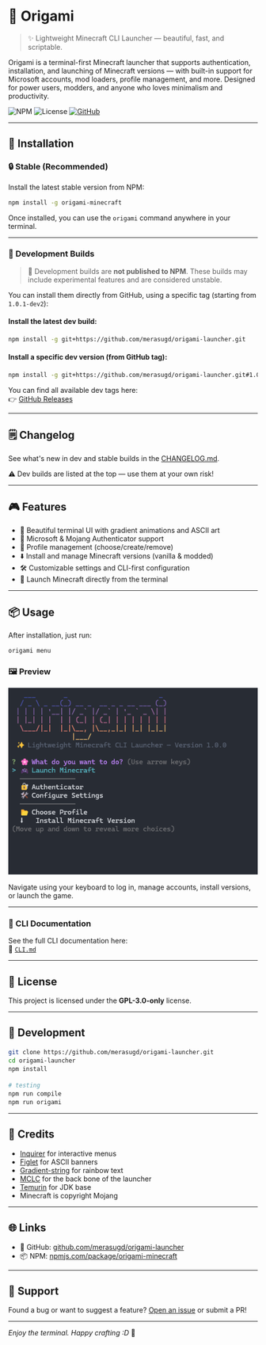 # 🌸 Origami

> ✨ Lightweight Minecraft CLI Launcher — beautiful, fast, and scriptable.

Origami is a terminal-first Minecraft launcher that supports authentication, installation, and launching of Minecraft versions — with built-in support for Microsoft accounts, mod loaders, profile management, and more. Designed for power users, modders, and anyone who loves minimalism and productivity.

![NPM](https://img.shields.io/npm/v/origami-minecraft?style=flat-square)
![License](https://img.shields.io/badge/license-GPL--3.0--only-blue.svg)
[![GitHub](https://img.shields.io/badge/github-merasugd%2Forigami-launcher?logo=github&style=flat-square)](https://github.com/merasugd/origami-launcher)

---

## 🚀 Installation

### 🔒 Stable (Recommended)
Install the latest stable version from NPM:
```bash
npm install -g origami-minecraft
```

Once installed, you can use the `origami` command anywhere in your terminal.

---

### 🧪 Development Builds

> 🚧 Development builds are **not published to NPM**. These builds may include experimental features and are considered unstable.

You can install them directly from GitHub, using a specific tag (starting from `1.0.1-dev2`):

#### Install the latest dev build:
```bash
npm install -g git+https://github.com/merasugd/origami-launcher.git
```

#### Install a specific dev version (from GitHub tag):
```bash
npm install -g git+https://github.com/merasugd/origami-launcher.git#1.0.1-dev2
```

You can find all available dev tags here:  
👉 [GitHub Releases](https://github.com/merasugd/origami-launcher/releases)

---

## 🗒️ Changelog

See what's new in dev and stable builds in the [CHANGELOG.md](./wiki/CHANGELOG.MD).

⚠️ Dev builds are listed at the top — use them at your own risk!

---

## 🎮 Features

- 🎨 Beautiful terminal UI with gradient animations and ASCII art
- 🔐 Microsoft & Mojang Authenticator support
- 📂 Profile management (choose/create/remove)
- ⬇️ Install and manage Minecraft versions (vanilla & modded)
- 🛠 Customizable settings and CLI-first configuration
- 💨 Launch Minecraft directly from the terminal

---

## 📦 Usage

After installation, just run:

```bash
origami menu
```

### 🖼️ Preview

![Preview](./wiki/images/image.png)

Navigate using your keyboard to log in, manage accounts, install versions, or launch the game.

---

### 📘 CLI Documentation

See the full CLI documentation here:  
📖 [`CLI.md`](./wiki/CLI.MD)

---

## 📝 License

This project is licensed under the **GPL-3.0-only** license.

---

## 🧪 Development

```bash
git clone https://github.com/merasugd/origami-launcher.git
cd origami-launcher
npm install

# testing
npm run compile
npm run origami
```

---

## 💖 Credits

- [Inquirer](https://github.com/SBoudrias/Inquirer.js) for interactive menus
- [Figlet](https://github.com/patorjk/figlet.js) for ASCII banners
- [Gradient-string](https://github.com/bokub/gradient-string) for rainbow text
- [MCLC](https://github.com/Pierce01/MinecraftLauncher-core) for the back bone of the launcher
- [Temurin](https://adoptium.net/) for JDK base
- Minecraft is copyright Mojang

---

## 🌐 Links

- 📁 GitHub: [github.com/merasugd/origami-launcher](https://github.com/merasugd/origami-launcher)
- 📦 NPM: [npmjs.com/package/origami-minecraft](https://www.npmjs.com/package/origami-minecraft)

---

## 🙏 Support

Found a bug or want to suggest a feature? [Open an issue](https://github.com/merasugd/origami-launcher/issues) or submit a PR!

---

_Enjoy the terminal. Happy crafting :D_ 🧵
